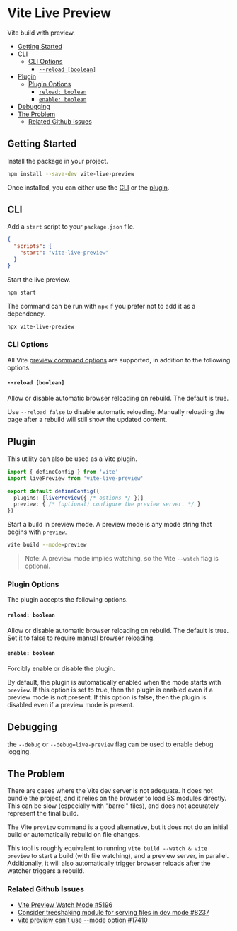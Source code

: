 # Vite Live Preview

Vite build with preview.

- [Getting Started](#getting-started)
- [CLI](#cli)
  - [CLI Options](#cli-options)
    - [`--reload [boolean]`](#--reload-boolean)
- [Plugin](#plugin)
  - [Plugin Options](#plugin-options)
    - [`reload: boolean`](#reload-boolean)
    - [`enable: boolean`](#enable-boolean)
- [Debugging](#debugging)
- [The Problem](#the-problem)
  - [Related Github Issues](#related-github-issues)


## Getting Started

Install the package in your project.

```sh
npm install --save-dev vite-live-preview
```

Once installed, you can either use the [CLI](#cli) or the [plugin](#plugin).

## CLI

Add a `start` script to your `package.json` file.

```json
{
  "scripts": {
    "start": "vite-live-preview"
  }
}
```

Start the live preview.

```sh
npm start
```

The command can be run with `npx` if you prefer not to add it as a dependency.

```sh
npx vite-live-preview
```

### CLI Options

All Vite [preview command options](https://vitejs.dev/guide/cli#vite-preview) are supported, in addition to the following options.

#### `--reload [boolean]`

Allow or disable automatic browser reloading on rebuild. The default is true.

Use `--reload false` to disable automatic reloading. Manually reloading the page after a rebuild will still show the updated content.

## Plugin

This utility can also be used as a Vite plugin.

```ts
import { defineConfig } from 'vite'
import livePreview from 'vite-live-preview'

export default defineConfig({
  plugins: [livePreview({ /* options */ })]
  preview: { /* (optional) configure the preview server. */ }
})
```

Start a build in preview mode. A preview mode is any mode string that begins with `preview`.

```sh
vite build --mode=preview
```

> Note: A preview mode implies watching, so the Vite `--watch` flag is optional.

### Plugin Options

The plugin accepts the following options.

#### `reload: boolean`

Allow or disable automatic browser reloading on rebuild. The default is true. Set it to false to require manual browser reloading.

#### `enable: boolean`

Forcibly enable or disable the plugin.

By default, the plugin is automatically enabled when the mode starts with `preview`. If this option is set to true, then the plugin is enabled even if a preview mode is not present. If this option is false, then the plugin is disabled even if a preview mode is present.

## Debugging

the `--debug` or `--debug=live-preview` flag can be used to enable debug logging.

## The Problem

There are cases where the Vite dev server is not adequate. It does not bundle the project, and it relies on the browser to load ES modules directly. This can be slow (especially with "barrel" files), and does not accurately represent the final build.

The Vite `preview` command is a good alternative, but it does not do an initial build or automatically rebuild on file changes.

This tool is roughly equivalent to running `vite build --watch & vite preview` to start a build (with file watching), and a preview server, in parallel. Additionally, it will also automatically trigger browser reloads after the watcher triggers a rebuild.

### Related Github Issues

- [Vite Preview Watch Mode #5196](https://github.com/vitejs/vite/issues/5196)
- [Consider treeshaking module for serving files in dev mode #8237](https://github.com/vitejs/vite/issues/8237)
- [vite preview can't use --mode option #17410](https://github.com/vitejs/vite/issues/17410)
